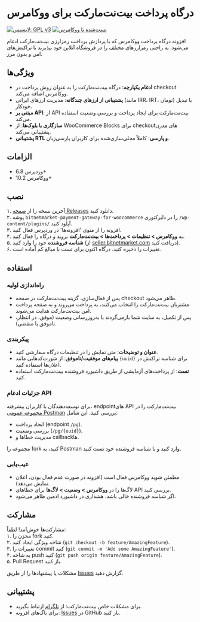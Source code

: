 # درگاه پرداخت بیت‌نت‌مارکت برای ووکامرس

[![لایسنس: GPL v3](https://img.shields.io/badge/License-GPL%20v3-blue.svg)](https://www.gnu.org/licenses/gpl-3.0)
[![تست‌شده تا ووکامرس](https://img.shields.io/badge/WooCommerce-10.2-green)](https://woocommerce.com)

افزونه درگاه پرداخت ووکامرس که با پردازش پرداخت رمزارزی بیت‌نت‌مارکت ادغام می‌شود. به راحتی رمزارزهای مختلف را در فروشگاه آنلاین خود بپذیرید با تراکنش‌های امن و بدون مرز.

## ویژگی‌ها
- **ادغام یکپارچه**: درگاه بیت‌نت‌مارکت را به عنوان روش پرداخت در checkout ووکامرس اضافه می‌کند.
- **پشتیبانی از ارزهای چندگانه**: مدیریت ارزهای ایرانی (مانند IRR، IRT، تومان) با تبدیل خودکار.
- **مبتنی بر API**: از API بیت‌نت‌مارکت برای ایجاد پرداخت و بررسی وضعیت استفاده می‌کند.
- **سازگاری با بلوک‌ها**: از WooCommerce Blocks برای checkoutهای مدرن پشتیبانی می‌کند.
- **پشتیبانی RTL و پارسی**: کاملاً محلی‌سازی‌شده برای کاربران پارسی‌زبان.

## الزامات
- وردپرس 6.8+
- ووکامرس 10.2+

## نصب
۱. آخرین نسخه را از [صفحه Releases](https://github.com/znxn7717/bitnetmarket-payment-gateway-for-woocommerce/releases) دانلود کنید.  
۲. پوشه `bitnetmarket-payment-gateway-for-woocommerce` را در دایرکتوری `/wp-content/plugins/` آپلود کنید.  
۳. افزونه را از منوی 'افزونه‌ها' در وردپرس فعال کنید.  
۴. به **ووکامرس > تنظیمات > پرداخت‌ها > بیت‌نت‌مارکت** بروید و درگاه را فعال کنید.  
۵. **شناسه فروشنده** خود را وارد کنید (از [seller.bitnetmarket.com](https://seller.bitnetmarket.com) دریافت کنید).  
۶. تغییرات را ذخیره کنید. درگاه اکنون برای تست با مبالغ کم آماده است.

## استفاده
### راه‌اندازی اولیه
- پس از فعال‌سازی، گزینه بیت‌نت‌مارکت در صفحه checkout ظاهر می‌شود.  
- مشتریان بیت‌نت‌مارکت را انتخاب می‌کنند، به پرداخت می‌روند و به صفحه پرداخت امن بیت‌نت‌مارکت هدایت می‌شوند.  
- پس از تکمیل، به سایت شما بازمی‌گردند با به‌روزرسانی وضعیت (موفق، در انتظار، ناموفق یا منقضی).

### پیکربندی
- **عنوان و توضیحات**: متن نمایش را در تنظیمات درگاه سفارشی کنید.  
- **پیام‌های موفقیت/ناموفق**: از شورت‌کدهایی مانند `{uuid}` برای شناسه تراکنش در اعلان‌ها استفاده کنید.  
- **تست**: از پرداخت‌های آزمایشی از طریق داشبورد فروشنده بیت‌نت‌مارکت استفاده کنید.

### جزئیات ادغام API
برای توسعه‌دهندگان یا کاربران پیشرفته، endpointهای API بیت‌نت‌مارکت را در [مجموعه عمومی Postman](https://www.postman.com/bitnetmarket/public) بررسی کنید. این شامل:  
- ایجاد پرداخت (endpoint `/pg`).  
- بررسی وضعیت (`/pg/{uuid}`).  
- مدیریت خطاها و callbackها.  

مجموعه را fork کنید، به Postman وارد کنید و با شناسه فروشنده خود تست کنید.

### عیب‌یابی
- مطمئن شوید ووکامرس فعال است (افزونه در صورت عدم فعال بودن، اعلان نمایش می‌دهد).  
- لاگ‌ها را در **ووکامرس > وضعیت > لاگ‌ها** برای خطاهای API بررسی کنید.  
- اگر شناسه فروشنده خالی باشد، هشداری در داشبورد ادمین ظاهر می‌شود.

## مشارکت
مشارکت‌ها خوش‌آمد! لطفاً:  
۱. مخزن را fork کنید.  
۲. شاخه ویژگی ایجاد کنید (`git checkout -b feature/AmazingFeature`).  
۳. تغییرات را commit کنید (`git commit -m 'Add some AmazingFeature'`).  
۴. به شاخه push کنید (`git push origin feature/AmazingFeature`).  
۵. Pull Request باز کنید.  

مشکلات یا پیشنهادها را از طریق [Issues](https://github.com/znxn7717/bitnetmarket-payment-gateway-for-woocommerce/issues) گزارش دهید.

## پشتیبانی
- برای مشکلات خاص بیت‌نت‌مارکت: از [تلگرام](https://t.me/bitnetmarket_support) ارتباط بگیرید.  
- برای باگ‌های افزونه: [Issues](https://github.com/znxn7717/bitnetmarket-payment-gateway-for-woocommerce/issues) در GitHub باز کنید.

